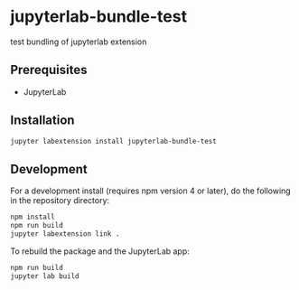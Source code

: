 # jupyterlab-bundle-test

test bundling of jupyterlab extension


## Prerequisites

* JupyterLab

## Installation

```bash
jupyter labextension install jupyterlab-bundle-test
```

## Development

For a development install (requires npm version 4 or later), do the following in the repository directory:

```bash
npm install
npm run build
jupyter labextension link .
```

To rebuild the package and the JupyterLab app:

```bash
npm run build
jupyter lab build
```


